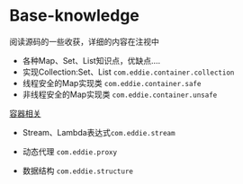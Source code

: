# Base-knowledge

阅读源码的一些收获，详细的内容在注视中

- 各种Map、Set、List知识点，优缺点....
- 实现Collection:Set、List `com.eddie.container.collection`
- 线程安全的Map实现类 `com.eddie.container.safe`
- 非线程安全的Map实现类 `com.eddie.container.unsafe`

[容器相关](https://radiancel.github.io/2018/07/30/Map-Set-List/)

- Stream、Lambda表达式`com.eddie.stream`
- 动态代理 `com.eddie.proxy`


- 数据结构 `com.eddie.structure`

